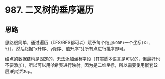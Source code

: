 # 987. 二叉树的垂序遍历

## 思路

思路很简单，通过遍历（DFS/BFS都可以）赋予每个结点`NODEi`一个坐标`(Xi, Yi)`，然后根据“x升序、y降序、值升序”对所有点进行排序即可。

结点的数据结构是固定的，无法添加坐标字段（其实脚本语言是可以的，但最好也不要添加），所以可以用哈希表进行映射。因为是二维坐标，所以需要使用嵌套(2层)的哈希`Map`。

